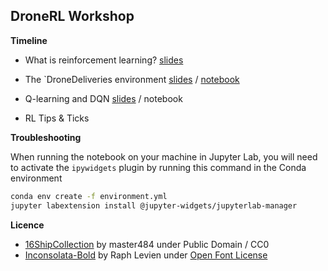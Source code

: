DroneRL Workshop
---

**Timeline**

* What is reinforcement learning? [slides](https://docs.google.com/presentation/d/1juMEUcWgdg3IHfk33HvWxjVuwnNh4U-KurhBFtGTl6k/edit?usp=sharing) 

* The `DroneDeliveries environment [slides](https://docs.google.com/presentation/d/1k1wuReVWI04bYMPAQKyrPiajEZ2eVH9n4KdMIcy_Ntg/edit?usp=sharing) / [notebook](https://colab.research.google.com/drive/1gtZ1zZD1O1aT6v577Y3z9HfiXFo5u1zD)

* Q-learning and DQN [slides](https://docs.google.com/presentation/d/1aWn3qE9_sJFMJeTyB6H4sPTQaB3R-2zz7DnWOXLiO9I/edit?usp=sharing) / notebook

* RL Tips & Ticks

**Troubleshooting**

When running the notebook on your machine in Jupyter Lab, you will need to activate the `ipywidgets` plugin by running this command in the Conda environment

```bash
conda env create -f environment.yml
jupyter labextension install @jupyter-widgets/jupyterlab-manager
```

**Licence**

* [16ShipCollection](https://opengameart.org/content/1616-ship-collection) by master484 under Public Domain / CC0
* [Inconsolata-Bold](https://fonts.google.com/specimen/Inconsolata) by Raph Levien under [Open Font License](https://scripts.sil.org/cms/scripts/page.php?site_id=nrsi&id=OFL_web)
